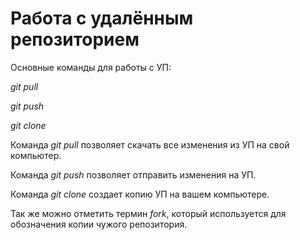 # Работа с удалённым репозиторием

Основные команды для работы с УП:

*git pull*

*git push* 

*git clone* 

Команда *git pull* позволяет скачать все изменения из УП на свой компьютер.

Команда *git push* позволяет отправить изменения на УП.

Команда *git clone* создает копию УП на вашем компьютере.

Так же можно отметить термин *fork*, который используется для обозначения копии чужого репозитория.
